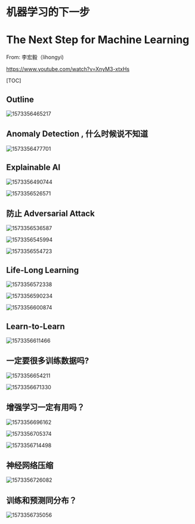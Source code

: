 

# 机器学习的下一步

# The Next Step for Machine Learning

From: 李宏毅（lihongyi)

https://www.youtube.com/watch?v=XnyM3-xtxHs

[TOC]



## Outline

![1573356465217](1573356465217.png)

## Anomaly Detection , 什么时候说不知道

![1573356477701](1573356477701.png)



## Explainable AI

![1573356490744](1573356490744.png)

![1573356526571](1573356526571.png)

## 防止 Adversarial Attack

![1573356536587](1573356536587.png)

![1573356545994](1573356545994.png)

![1573356554723](1573356554723.png)



## Life-Long Learning

![1573356572338](1573356572338.png)

![1573356590234](1573356590234.png)

![1573356600874](1573356600874.png)



## Learn-to-Learn

![1573356611466](1573356611466.png)



## 一定要很多训练数据吗?

![1573356654211](1573356654211.png)

![1573356671330](1573356671330.png)

## 增强学习一定有用吗？

![1573356696162](1573356696162.png)

![1573356705374](1573356705374.png)

![1573356714498](1573356714498.png)

## 神经网络压缩

![1573356726082](1573356726082.png)

## 训练和预测同分布？

![1573356735056](1573356735056.png)



